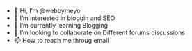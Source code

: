 - 👋 Hi, I’m @webbymeyo
- 👀 I’m interested in bloggin and SEO
- 🌱 I’m currently learning Blogging
- 💞️ I’m looking to collaborate on Different forums discussions
- 📫 How to reach me throug email

<!---
webbymeyo/webbymeyo is a ✨ special ✨ repository because its `README.md` (this file) appears on your GitHub profile.
You can click the Preview link to take a look at your changes.
--->

